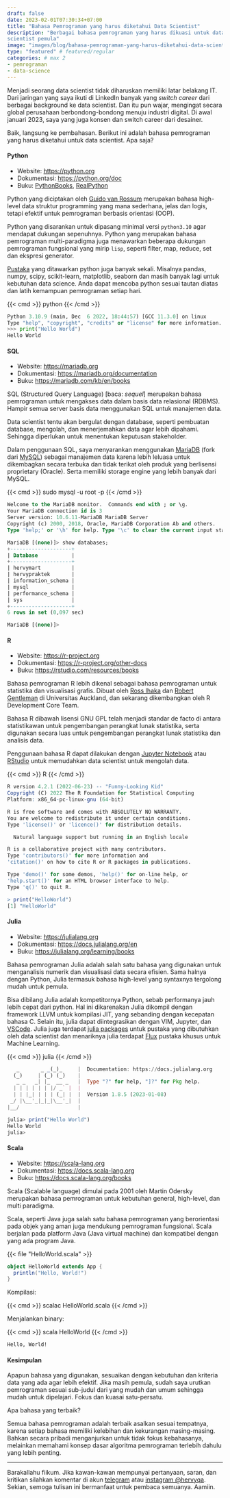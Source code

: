 ```yaml
---
draft: false
date: 2023-02-01T07:30:34+07:00
title: "Bahasa Pemrograman yang harus diketahui Data Scientist"
description: "Berbagai bahasa pemrograman yang harus dikuasi untuk data
scientist pemula"
image: "images/blog/bahasa-pemrograman-yang-harus-diketahui-data-scientist.png"
type: "featured" # featured/regular
categories: # max 2
- pemrograman
- data-science
---
```


Menjadi seorang data scientist tidak diharuskan memiliki latar belakang IT.
Dari jaringan yang saya ikuti di LinkedIn banyak yang _switch career_ dari
berbagai background ke data scientist. Dan itu pun wajar, mengingat secara
global perusahaan berbondong-bondong menuju industri digital.
Di awal januari 2023, saya yang juga konsen dan switch career dari desainer.

Baik, langsung ke pembahasan. Berikut ini adalah bahasa pemrograman yang
harus diketahui untuk data scientist. Apa saja?

#### Python

- Website: https://python.org
- Dokumentasi: https://python.org/doc
- Buku:
[PythonBooks](https://pythonbooks.org),
[RealPython](https://realpython.com/best-python-books)

Python yang diciptakan oleh [Guido van
Rossum](https://gvanrossum.github.io) merupakan bahasa high-level data struktur
programming yang mana sederhana, jelas dan logis, tetapi efektif untuk
pemrograman berbasis orientasi (OOP).

Python yang disarankan untuk dipasang minimal versi `python3.10` agar
mendapat dukungan sepenuhnya. Python yang merupakan bahasa pemrograman
multi-paradigma juga menawarkan beberapa dukungan pemrograman fungsional yang
mirip `lisp`, seperti filter, map, reduce, set dan ekspresi generator.

[Pustaka](https://pypi.org) yang ditawarkan python juga banyak sekali.
Misalnya pandas, numpy, scipy, scikit-learn, matplotlib, seaborn dan masih
banyak lagi untuk kebutuhan data science. Anda dapat mencoba python sesuai
tautan diatas dan latih kemampuan pemrograman setiap hari.

{{< cmd >}}
python
{{< /cmd >}}

```python
Python 3.10.9 (main, Dec  6 2022, 18:44:57) [GCC 11.3.0] on linux
Type "help", "copyright", "credits" or "license" for more information.
>>> print("Hello World")
Hello World
```

#### SQL

- Website: https://mariadb.org
- Dokumentasi: https://mariadb.org/documentation
- Buku: https://mariadb.com/kb/en/books

SQL (Structured Query Language) [baca: _sequel_] merupakan bahasa
pemrograman untuk mengakses data dalam basis data relasional (RDBMS).
Hampir semua server basis data menggunakan SQL untuk manajemen data.

Data scientist tentu akan bergulat dengan database, seperti pembuatan
database, mengolah, dan menerjemahkan data agar lebih dipahami. Sehingga
diperlukan untuk menentukan keputusan stakeholder.

Dalam penggunaan SQL, saya menyarankan menggunakan
[MariaDB](https://mariadb.org) (fork dari [MySQL](https://www.mysql.com))
sebagai manajemen data karena lebih leluasa untuk dikembagkan secara terbuka dan
tidak terikat oleh produk yang berlisensi proprietary (Oracle). Serta memiliki
storage engine yang lebih banyak dari MySQL.

{{< cmd >}}
sudo mysql -u root -p
{{< /cmd >}}

```sql
Welcome to the MariaDB monitor.  Commands end with ; or \g.
Your MariaDB connection id is 3
Server version: 10.6.11-MariaDB MariaDB Server
Copyright (c) 2000, 2018, Oracle, MariaDB Corporation Ab and others.
Type 'help;' or '\h' for help. Type '\c' to clear the current input statement.

MariaDB [(none)]> show databases;
+--------------------+
| Database           |
+--------------------+
| hervymart          |
| hervypraktek       |
| information_schema |
| mysql              |
| performance_schema |
| sys                |
+--------------------+
6 rows in set (0,097 sec)

MariaDB [(none)]>
```

#### R

- Website: https://r-project.org
- Dokumentasi: https://r-project.org/other-docs
- Buku: https://rstudio.com/resources/books

Bahasa pemrograman R lebih dikenal sebagai bahasa pemrograman untuk
statistika dan visualisasi grafis. Dibuat oleh [Ross
Ihaka](https://en.wikipedia.org/wiki/Ross_Ihaka) dan [Robert
Gentleman](https://en.wikipedia.org/wiki/Robert_Gentleman_(statistician)) di
Universitas Auckland, dan sekarang dikembangkan oleh R Development Core Team.

Bahasa R dibawah lisensi GNU GPL telah menjadi standar de facto di
antara statistikawan untuk pengembangan perangkat lunak statistika, serta
digunakan secara luas untuk pengembangan perangkat lunak statistika dan analisis
data.

Penggunaan bahasa R dapat dilakukan dengan [Jupyter
Notebook](https://jupyter.org) atau [RStudio](https://r-project.org.org) untuk
memudahkan data scientist untuk mengolah data.

{{< cmd >}}
R
{{< /cmd >}}

```R
R version 4.2.1 (2022-06-23) -- "Funny-Looking Kid"
Copyright (C) 2022 The R Foundation for Statistical Computing
Platform: x86_64-pc-linux-gnu (64-bit)

R is free software and comes with ABSOLUTELY NO WARRANTY.
You are welcome to redistribute it under certain conditions.
Type 'license()' or 'licence()' for distribution details.

  Natural language support but running in an English locale

R is a collaborative project with many contributors.
Type 'contributors()' for more information and
'citation()' on how to cite R or R packages in publications.

Type 'demo()' for some demos, 'help()' for on-line help, or
'help.start()' for an HTML browser interface to help.
Type 'q()' to quit R.

> print("HelloWorld")
[1] "HelloWorld"
```

#### Julia

- Website: https://julialang.org
- Dokumentasi: https://docs.julialang.org/en
- Buku: https://julialang.org/learning/books

Bahasa pemrograman Julia adalah salah satu bahasa yang digunakan untuk
menganalisis numerik dan visualisasi data secara efisien. Sama halnya dengan
Python, Julia termasuk bahasa high-level yang syntaxnya tergolong mudah untuk
pemula.

Bisa dibilang Julia adalah kompetitornya Python, sebab performanya jauh
lebih cepat dari python. Hal ini dikarenakan Julia dikompil dengan framework
LLVM untuk kompilasi JIT, yang sebanding dengan kecepatan bahasa C.
Selain itu, julia dapat diintegrasikan dengan VIM, Jupyter, dan
[VSCode](https://julia-vscode.org). Julia juga terdapat [julia
packages](https://www.juliapackages.com) untuk pustaka yang dibutuhkan oleh data
scientist dan menariknya julia terdapat [Flux](https://fluxml.ai) pustaka khusus
untuk Machine Learning.

{{< cmd >}}
julia
{{< /cmd >}}

```julia
   _       _ _(_)_     |  Documentation: https://docs.julialang.org
  (_)     | (_) (_)    |
   _ _   _| |_  __ _   |  Type "?" for help, "]?" for Pkg help.
  | | | | | | |/ _` |  |
  | | |_| | | | (_| |  |  Version 1.8.5 (2023-01-08)
 _/ |\__'_|_|_|\__'_|  |
|__/                   |

julia> print("Hello World")
Hello World
julia>
```
#### Scala

- Website: https://scala-lang.org
- Dokumentasi: https://docs.scala-lang.org
- Buku: https://docs.scala-lang.org/books

Scala (Scalable language) dimulai pada 2001 oleh Martin Odersky merupakan
bahasa pemrograman untuk kebutuhan general, high-level, dan multi paradigma.

Scala, seperti Java juga salah satu bahasa pemrograman yang berorientasi
pada objek yang aman juga mendukung pemrograman fungsional. Scala berjalan pada
platform Java (Java virtual machine) dan kompatibel dengan yang ada program
Java.

{{< file "HelloWorld.scala" >}}

```scala
object HelloWorld extends App {
  println("Hello, World!")
}
```

Kompilasi:

{{< cmd >}}
scalac HelloWorld.scala
{{< /cmd >}}

Menjalankan binary:

{{< cmd >}}
scala HelloWorld
{{< /cmd >}}

```sh
Hello, World!
```

#### Kesimpulan

Apapun bahasa yang digunakan, sesuaikan dengan kebutuhan dan kriteria data
yang ada agar lebih efektif. Jika masih pemula, sudah saya urutkan pemrograman
sesuai sub-judul dari yang mudah dan umum sehingga mudah untuk dipelajari. Fokus
dan kuasai satu-persatu.

Apa bahasa yang terbaik?

Semua bahasa pemrograman adalah terbaik asalkan sesuai tempatnya, karena
setiap bahasa memiliki kelebihan dan kekurangan masing-masing. Bahkan secara
pribadi menganjurkan untuk tidak fokus kebahasanya, melainkan memahami konsep
dasar algoritma pemrograman terlebih dahulu yang lebih penting.

***

Barakallahu fiikum.
Jika kawan-kawan mempunyai pertanyaan, saran, dan kritikan silahkan komentar
di akun [telegram](https://t.me/hervyqa) atau [instagram
@hervyqa](https://instagram.com/hervyqa). Sekian, semoga tulisan ini bermanfaat
untuk pembaca semuanya. Aamiin.
